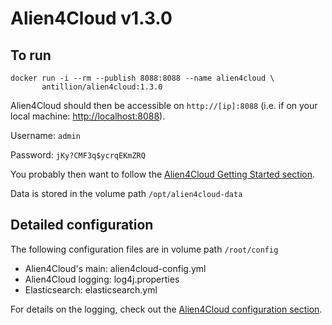 # Alien4Cloud v1.3.0

## To run

    docker run -i --rm --publish 8088:8088 --name alien4cloud \
           antillion/alien4cloud:1.3.0
           
Alien4Cloud should then be accessible on `http://[ip]:8088` (i.e. if on your local machine: [http://localhost:8088](http://localhost:8088)).
 
Username: `admin`

Password: `jKy?CMF3q$ycrqEKmZRQ`

You probably then want to follow the [Alien4Cloud Getting Started section](http://alien4cloud.github.io/premium/premium.html#configure-your-orchestrator-and-location).

Data is stored in the volume path `/opt/alien4cloud-data`

## Detailed configuration

The following configuration files are in volume path `/root/config`
 
 - Alien4Cloud's main: alien4cloud-config.yml
 - Alien4Cloud logging: log4j.properties
 - Elasticsearch: elasticsearch.yml
 
For details on the logging, check out the [Alien4Cloud configuration section](http://alien4cloud.github.io/premium/premium.html#alien-4-cloud-configuration).
